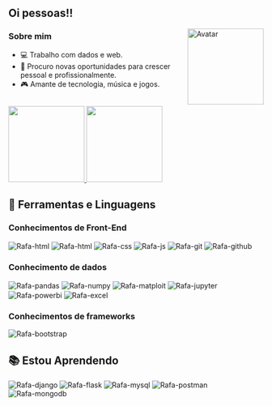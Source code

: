 ## Oi pessoas!!

<img align="right" src="https://pa1.aminoapps.com/7047/8935f613554223de514925a6e209bf64ad734793r1-500-264_hq.gif" width="150px" alt="Avatar">

### Sobre mim
- 💻 Trabalho com dados e web.
- 🚀 Procuro novas oportunidades para crescer pessoal e profissionalmente.
- 🎮 Amante de tecnologia, música e jogos.

## 
<div>
  <a href="https://github.com/rafaellsp">
    <img height="150em" src="https://github-readme-stats.vercel.app/api?username=rafaellsp&show_icons=true&theme=github_dark&include_all_commits=true&count_private=true"/>
    <img height="150em" src="https://github-readme-stats.vercel.app/api/top-langs/?username=rafaellsp&layout=compact&langs_count=7&theme=github_dark"/>
  </a>
</div>

## 🐍 Ferramentas e Linguagens

### Conhecimentos de Front-End
<div style="display: inline_block">
  <p>
    <img align="center" alt="Rafa-html" src="https://img.shields.io/badge/Python-3776AB?style=for-the-badge&logo=python&logoColor=white">
    <img align="center" alt="Rafa-html" src="https://img.shields.io/badge/html5-%23E34F26.svg?style=for-the-badge&logo=html5&logoColor=white">
    <img align="center" alt="Rafa-css"  src="https://img.shields.io/badge/CSS3-1572B6?style=for-the-badge&logo=css3&logoColor=white">
    <img align="center" alt="Rafa-js"  src="https://img.shields.io/badge/JavaScript-323330?style=for-the-badge&logo=javascript&logoColor=F7DF1E">
    <img align="center" alt="Rafa-git"  src="https://img.shields.io/badge/GIT-E44C30?style=for-the-badge&logo=git&logoColor=white">
    <img align="center" alt="Rafa-github"  src="https://img.shields.io/badge/GitHub-100000?style=for-the-badge&logo=github&logoColor=white">
  </p>
</div>

### Conhecimento de dados
<div style="display: inline_block">
  <p>
    <img align="center" alt="Rafa-pandas" src="https://img.shields.io/badge/pandas-%23150458.svg?style=for-the-badge&logo=pandas&logoColor=white">
    <img align="center" alt="Rafa-numpy"  src="https://img.shields.io/badge/numpy-%23013243.svg?style=for-the-badge&logo=numpy&logoColor=white">
    <img align="center" alt="Rafa-matploit" src="https://img.shields.io/badge/Matplotlib-%23ffffff.svg?style=for-the-badge&logo=Matplotlib&logoColor=black">
    <img align="center" alt="Rafa-jupyter"  src="https://img.shields.io/badge/Jupyter-F37626.svg?&style=for-the-badge&logo=Jupyter&logoColor=white">
    <img align="center" alt="Rafa-powerbi"  src="https://img.shields.io/badge/PowerBI-F2C811?style=for-the-badge&logo=Power%20BI&logoColor=white">
      <img align="center" alt="Rafa-excel" src="https://img.shields.io/badge/Microsoft_Excel-217346?style=for-the-badge&logo=microsoft-excel&logoColor=white">
  </p>
</div>

###  Conhecimentos de frameworks

<div style="display: inline_block">
  <p>
    <img align="center" alt="Rafa-bootstrap" src="https://img.shields.io/badge/bootstrap-%238511FA.svg?style=for-the-badge&logo=bootstrap&logoColor=white">
  </p>
</div>


## 📚 Estou Aprendendo
<div style="display: inline_block">
  <p>
    <img align="center" alt="Rafa-django" src="https://img.shields.io/badge/Django-092E20?style=for-the-badge&logo=django&logoColor=white">
    <img align="center" alt="Rafa-flask" src="https://img.shields.io/badge/Flask-000000?style=for-the-badge&logo=flask&logoColor=white">
    <img align="center" alt="Rafa-mysql" src="https://img.shields.io/badge/MySQL-005C84?style=for-the-badge&logo=mysql&logoColor=white">
    <img align="center" alt="Rafa-postman" src="https://img.shields.io/badge/Postman-FF6C37?style=for-the-badge&logo=Postman&logoColor=white">
     <img align="center" alt="Rafa-mongodb" src="https://img.shields.io/badge/MongoDB-%234ea94b.svg?style=for-the-badge&logo=mongodb&logoColor=white">
  </p>

   
</div>

  
  <!-- <div style="display: inline_block"><br>
  <img align="center" alt="Rafa-Python" height="30" width="40" src="https://raw.githubusercontent.com/devicons/devicon/master/icons/python/python-original.svg">
  <img align="center" alt="Rafa-HTML" height="30" width="40" src="https://raw.githubusercontent.com/devicons/devicon/master/icons/html5/html5-original.svg">
  <img align="center" alt="Rafa-CSS" height="30" width="40" src="https://raw.githubusercontent.com/devicons/devicon/master/icons/css3/css3-original.svg">
  <img align="center" alt="Rafa-Js" height="30" width="40" src="https://raw.githubusercontent.com/devicons/devicon/master/icons/javascript/javascript-plain.svg">
   <img align="center" alt="Rafa-Js" height="30" width="40" src="https://raw.githubusercontent.com/devicons/devicon/master/icons/django/django-plain.svg">
</div> -->
  
 



   <!--

Here are some ideas to get you started:

- 🔭 I’m currently working on ...
- 🌱 I’m currently learning ...
- 👯 I’m looking to collaborate on ...
- 🤔 I’m looking for help with ...
- 💬 Ask me about ...
- 📫 How to reach me: ...
- 😄 Pronouns: ...
- ⚡ Fun fact: ...
-->
  
  <!--<img align="center" alt="Rafa-Ts" height="30" width="40" src="https://raw.githubusercontent.com/devicons/devicon/master/icons/typescript/typescript-plain.svg">-->
  <!--<img align="center" alt="Rafa-React" height="30" width="40" src="https://raw.githubusercontent.com/devicons/devicon/master/icons/react/react-original.svg">-->
  <!--<img align="center" alt="Rafa-Csharp" height="30" width="40" src="https://raw.githubusercontent.com/devicons/devicon/master/icons/csharp/csharp-original.svg">-->
  <!--<img align="right" alt="Rafa-pic" height="150" style="border-radius:50px;" src="https://media.discordapp.net/attachments/639956127056134178/890373478988013628/Publicacoes_Instagram_1_1.png?width=676&height=676">-->





















<!--
**rafaellsp/rafaellsp** is a ✨ _special_ ✨ repository because its `README.md` (this file) appears on your GitHub profile.

Here are some ideas to get you started:

- 🔭 I’m currently working on ...
- 🌱 I’m currently learning ...
- 👯 I’m looking to collaborate on ...
- 🤔 I’m looking for help with ...
- 💬 Ask me about ...
- 📫 How to reach me: ...
- 😄 Pronouns: ...
- ⚡ Fun fact: ...
-->
